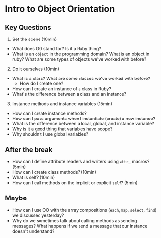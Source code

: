 # Intro to Object Orientation

## Key Questions
1. Set the scene (10min)
  * What does OO stand for? Is it a Ruby thing? 
  * What is an `object` in the programming domain? What is an object in ruby? What are some types of objects we've worked with before?
2. Do it ourselves (10min)
  * What is a class? What are some classes we've worked with before?
    * How do I create one?
  * How can I create an instance of a class in Ruby?
  * What's the difference between a class and an instance?
3. Instance methods and instance variables (15min)
  * How can I create instance methods?
  * How can I pass arguments when I instantiate (create) a new instance?
  * What is the difference between a local, global, and instance variable? 
  * Why is it a good thing that variables have scope? 
  * Why shouldn't I use global variables?

## After the break
* How can I define attribute readers and writers using `attr_` macros? (5min)
* How can I create class methods? (10min)
* What is self? (10min)
* How can I call methods on the implicit or explicit `self`? (5min)
  
## Maybe
* How can I use OO with the array compositions (`each`, `map`, `select`, `find`) we discussed yesterday?
* Why do we sometimes talk about calling methods as sending messages? What happens if we send a message that our instance doesn't understand?